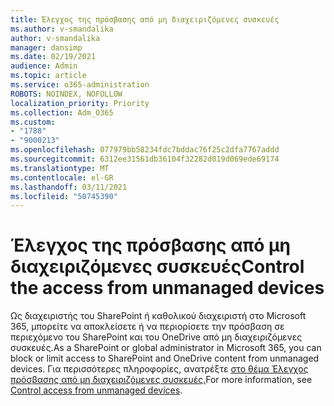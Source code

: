```yaml
---
title: Έλεγχος της πρόσβασης από μη διαχειριζόμενες συσκευές
ms.author: v-smandalika
author: v-smandalika
manager: dansimp
ms.date: 02/19/2021
audience: Admin
ms.topic: article
ms.service: o365-administration
ROBOTS: NOINDEX, NOFOLLOW
localization_priority: Priority
ms.collection: Adm_O365
ms.custom:
- "1788"
- "9000213"
ms.openlocfilehash: 077979bb58234fdc7bddac76f25c2dfa7767addd
ms.sourcegitcommit: 6312ee31561db36104f32282d019d069ede69174
ms.translationtype: MT
ms.contentlocale: el-GR
ms.lasthandoff: 03/11/2021
ms.locfileid: "50745390"
---
```

# <a name="control-the-access-from-unmanaged-devices"></a><span data-ttu-id="22b1e-102">Έλεγχος της πρόσβασης από μη διαχειριζόμενες συσκευές</span><span class="sxs-lookup"><span data-stu-id="22b1e-102">Control the access from unmanaged devices</span></span>

<span data-ttu-id="22b1e-103">Ως διαχειριστής του SharePoint ή καθολικού διαχειριστή στο Microsoft 365, μπορείτε να αποκλείσετε ή να περιορίσετε την πρόσβαση σε περιεχόμενο του SharePoint και του OneDrive από μη διαχειριζόμενες συσκευές.</span><span class="sxs-lookup"><span data-stu-id="22b1e-103">As a SharePoint or global administrator in Microsoft 365, you can block or limit access to SharePoint and OneDrive content from unmanaged devices.</span></span> <span data-ttu-id="22b1e-104">Για περισσότερες πληροφορίες, ανατρέξτε [στο θέμα Έλεγχος πρόσβασης από μη διαχειριζόμενες συσκευές.](https://docs.microsoft.com/sharepoint/control-access-from-unmanaged-devices)</span><span class="sxs-lookup"><span data-stu-id="22b1e-104">For more information, see [Control access from unmanaged devices](https://docs.microsoft.com/sharepoint/control-access-from-unmanaged-devices).</span></span>